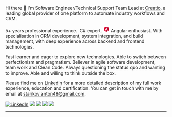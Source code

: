 
Hi there 👋 I'm Software Engineer/Technical Support Team Lead at [Creatio](https://www.creatio.com/), a leading global provider of one platform to automate industry workflows and CRM.

5+ years professional experience. <img src="https://github.com/user-attachments/assets/2c1c59e0-1367-413e-a463-39167fb407c1" alt="" height="20"> C# expert. <img src="https://raw.githubusercontent.com/DennisHartrampf/DennisHartrampf/master/img/angular.svg" alt="" height="20"> Angular enthusiast. With specialisation in CRM development, system integration, and build management, with deep experience across backend and frontend technologies.

Fast learner and eager to explore new technologies. Able to switch between perfectionism and pragmatism. Believer in agile software development, team work and Clean Code. Always questioning the status quo and wanting to improve. Able and willing to think outside the box.

Please find me on [LinkedIn](https://www.linkedin.com/in/antonstarikov/) for a more detailed description of my full work experience, education and certification. You can get in touch with me by email at [starikov.anton48@gmail.com](mailto:starikov.anton48@gmail.com).

<!-- https://github-readme-stats.vercel.app/api?username=DennisHartrampf&show_icons=true -->
<p>
  <a href="https://www.linkedin.com/in/antonstarikov"><img src="https://img.shields.io/badge/LinkedIn--_.svg?style=social&logo=linkedin" alt="LinkedIn"></a>
  <a href="#"><img src="https://img.shields.io/badge/.Net-Expert-_.svg?logo=.net"></a>
  <a href="#"><img src="https://img.shields.io/badge/Angular-Enthusiast-_.svg?logo=angular"></a>
  <a href="#"><img src="https://img.shields.io/badge/TypeScript-Specialist-_.svg"></a>
  <a href="#"><img src="https://img.shields.io/badge/Clean%20Code-Evangelist-_.svg"></a>
</p>

<hr>
